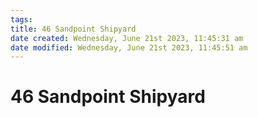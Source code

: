 ```yaml
---
tags: 
title: 46 Sandpoint Shipyard
date created: Wednesday, June 21st 2023, 11:45:31 am
date modified: Wednesday, June 21st 2023, 11:45:51 am
---
```


# 46 Sandpoint Shipyard
